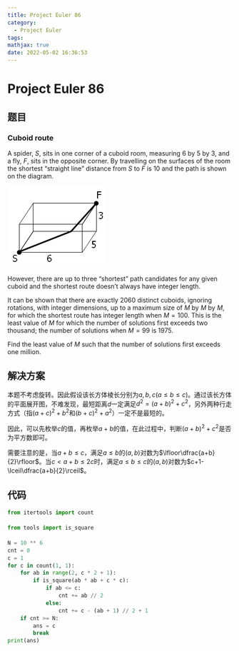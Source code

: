 ```yaml
---
title: Project Euler 86
category:
  - Project Euler
tags:
mathjax: true
date: 2022-05-02 16:36:53
---
```


<escape><!-- more --></escape>

# Project Euler 86

## 题目

### Cuboid route

A spider, $S$, sits in one corner of a cuboid room, measuring $6$ by $5$ by $3$, and a fly, $F$, sits in the opposite corner. By travelling on the surfaces of the room the shortest “straight line” distance from $S$ to $F$ is $10$ and the path is shown on the diagram.

![](../images/p086.png)

However, there are up to three “shortest” path candidates for any given cuboid and the shortest route doesn’t always have integer length.

It can be shown that there are exactly $2060$ distinct cuboids, ignoring rotations, with integer dimensions, up to a maximum size of $M$ by $M$ by $M$, for which the shortest route has integer length when $M = 100$. This is the least value of $M$ for which the number of solutions first exceeds two thousand; the number of solutions when $M = 99$ is $1975$.

Find the least value of $M$ such that the number of solutions first exceeds one million.

## 解决方案

本题不考虑旋转。因此假设该长方体棱长分别为$a,b,c(a\leq b\leq c)$。通过该长方体的平面展开图，不难发现，最短距离$d$一定满足$d^2=(a+b)^2+c^2$，另外两种行走方式（指$(a+c)^2+b^2$和$(b+c)^2+a^2$）一定不是最短的。

因此，可以先枚举$c$的值，再枚举$a+b$的值，在此过程中，判断$(a+b)^2+c^2$是否为平方数即可。

需要注意的是，当$a+b\leq c$，满足$a\leq b$的$(a,b)$对数为$\lfloor\dfrac{a+b}{2}\rfloor$。当$c< a+b\leq 2c$时，满足$a\leq b\leq c$的$(a,b)$对数为$c+1-\lceil\dfrac{a+b}{2}\rceil$。

## 代码

```py
from itertools import count

from tools import is_square

N = 10 ** 6
cnt = 0
c = 1
for c in count(1, 1):
    for ab in range(2, c * 2 + 1):
        if is_square(ab * ab + c * c):
            if ab <= c:
                cnt += ab // 2
            else:
                cnt += c - (ab + 1) // 2 + 1
    if cnt >= N:
        ans = c
        break
print(ans)

```
